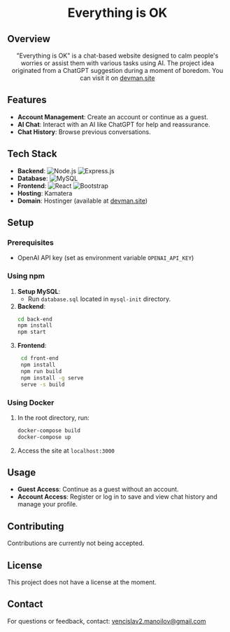 <h1 align="center">
Everything is OK
</h1>

## Overview
<p align="center">
  "Everything is OK" is a chat-based website designed to calm people's worries or assist them with various tasks using AI. The project idea originated from a ChatGPT suggestion during a moment of boredom.
  You can visit it on <a href="http://devman.site">devman.site</a>
</p>

## Features
- **Account Management**: Create an account or continue as a guest.
- **AI Chat**: Interact with an AI like ChatGPT for help and reassurance.
- **Chat History**: Browse previous conversations.

## Tech Stack
- **Backend**: ![Node.js](https://img.shields.io/badge/Node.js-339933?logo=node.js&logoColor=white) ![Express.js](https://img.shields.io/badge/Express.js-000000?logo=express&logoColor=white)
- **Database**: ![MySQL](https://img.shields.io/badge/MySQL-4479A1?logo=mysql&logoColor=white)
- **Frontend**: ![React](https://img.shields.io/badge/React-61DAFB?logo=react&logoColor=white) ![Bootstrap](https://img.shields.io/badge/Bootstrap-7952B3?logo=bootstrap&logoColor=white)
- **Hosting**: Kamatera
- **Domain**: Hostinger (available at [devman.site](http://devman.site))

## Setup

### Prerequisites
- OpenAI API key (set as environment variable `OPENAI_API_KEY`)

### Using npm
1. **Setup MySQL**:
   * Run `database.sql` located in `mysql-init` directory.
2. **Backend**:
   ```sh
   cd back-end
   npm install
   npm start
   ```
3. **Frontend**:
   ```sh
    cd front-end
    npm install
    npm run build
    npm install -g serve
    serve -s build
   ```
### Using Docker
1. In the root directory, run:
   ```sh
   docker-compose build
   docker-compose up
   ```
2. Access the site at `localhost:3000`

## Usage
* **Guest Access**: Continue as a guest without an account.
* **Account Access**: Register or log in to save and view chat history and manage your profile.

## Contributing
Contributions are currently not being accepted.

## License
This project does not have a license at the moment.

## Contact
For questions or feedback, contact: [vencislav2.manoilov@gmail.com](mailto:vencislav2.manoilov@gmail.com)
